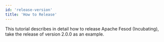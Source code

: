 ```yaml
---
id: 'release-version'
title: 'How to Release'
---
```


This tutorial describes in detail how to release Apache Fesod (Incubating), take the release of version 2.0.0 as an example.
